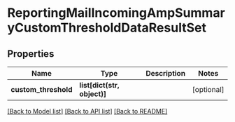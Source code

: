 # ReportingMailIncomingAmpSummaryCustomThresholdDataResultSet

## Properties
Name | Type | Description | Notes
------------ | ------------- | ------------- | -------------
**custom_threshold** | **list[dict(str, object)]** |  | [optional] 

[[Back to Model list]](../README.md#documentation-for-models) [[Back to API list]](../README.md#documentation-for-api-endpoints) [[Back to README]](../README.md)

